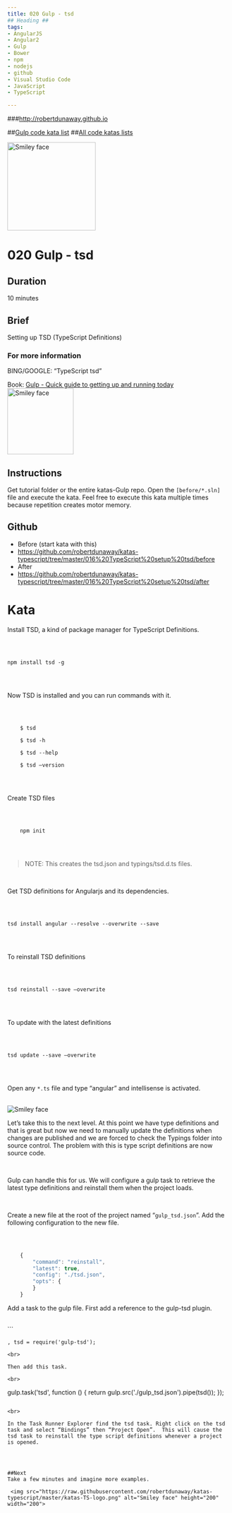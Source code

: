 ```yaml
---
title: 020 Gulp - tsd
## Heading ##
tags: 
- AngularJS
- Angular2
- Gulp
- Bower
- npm
- nodejs
- github
- Visual Studio Code
- JavaScript
- TypeScript

---
```


###http://robertdunaway.github.io

##[Gulp code kata list](http://mycodekatas.github.io/gulp.html)
##[All code katas lists](http://mycodekatas.github.io/)

 <img src="https://raw.githubusercontent.com/robertdunaway/katas-gulp/master/katas-Gulp-logo.png" alt="Smiley face" height="200" width="200"> 

# 020 Gulp - tsd

## Duration
10 minutes

## Brief
Setting up TSD (TypeScript Definitions)

### For more information 
BING/GOOGLE: “TypeScript tsd”

Book: 
[Gulp - Quick guide to getting up and running today](http://www.amazon.com/Gulp-Quick-guide-getting-running-ebook/dp/B010NXMFF6/)
<br>
<img src="https://raw.githubusercontent.com/robertdunaway/gulp-book/master/bookcoverimage.PNG" alt="Smiley face" height="150" width="150">



## Instructions
Get tutorial folder or the entire katas-Gulp repo.
Open the `[before/*.sln]` file and execute the kata.
Feel free to execute this kata multiple times because repetition creates motor memory.

## Github
 - Before (start kata with this)
  - https://github.com/robertdunaway/katas-typescript/tree/master/016%20TypeScript%20setup%20tsd/before
 - After
  - https://github.com/robertdunaway/katas-typescript/tree/master/016%20TypeScript%20setup%20tsd/after


# Kata

Install TSD, a kind of package manager for TypeScript Definitions.

<br>

```

npm install tsd -g


```

<br>

Now TSD is installed and you can run commands with it.

<br>


```

	$ tsd
	
	$ tsd -h
	
	$ tsd --help
	
	$ tsd –version


```
<br>

Create TSD files

<br>

```

	npm init


```
<br>

> NOTE: This creates the tsd.json and typings/tsd.d.ts files.

<br>

Get TSD definitions for Angularjs and its dependencies.

<br>

```

tsd install angular --resolve --overwrite --save


```

<br>

To reinstall TSD definitions

<br>

```

tsd reinstall --save –overwrite


```

<br>

To update with the latest definitions

<br>

```

tsd update --save –overwrite


```

<br>

Open any `*.ts` file and type “angular” and intellisense is activated.


<br>

 <img src="https://raw.githubusercontent.com/robertdunaway/katas-gulp/master/020%20Gulp%20-%20tsd/1.png" alt="Smiley face"> 

<br>

Let’s take this to the next level.  At this point we have type definitions and that is great but now we need to manually update the definitions when changes are published and we are forced to check the Typings folder into source control.  The problem with this is type script definitions are now source code.

<br>

Gulp can handle this for us.  We will configure a gulp task to retrieve the latest type definitions and reinstall them when the project loads.

<br>

Create a new file at the root of the project named “`gulp_tsd.json`”.  Add the following configuration to the new file.

<br>

```javascript

    {
        "command": "reinstall", 
        "latest": true,         
        "config": "./tsd.json", 
        "opts": {
        }
    }


```

Add a task to the gulp file.  First add a reference to the gulp-tsd plugin.

<br>
```

    , tsd = require('gulp-tsd');


```
<br>

Then add this task.

<br>

```

gulp.task('tsd', function () {
    return gulp.src('./gulp_tsd.json').pipe(tsd());
});


```

<br>

In the Task Runner Explorer find the tsd task. Right click on the tsd task and select “Bindings” then “Project Open”.  This will cause the tsd task to reinstall the type script definitions whenever a project is opened.




##Next
Take a few minutes and imagine more examples. 

 <img src="https://raw.githubusercontent.com/robertdunaway/katas-typescript/master/katas-TS-logo.png" alt="Smiley face" height="200" width="200"> 